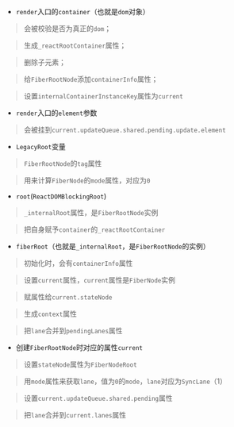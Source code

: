 - `render`入口的`container`（也就是`dom`对象）

> 会被校验是否为真正的`dom`；

> 生成`_reactRootContainer`属性；

> 删除子元素；

> 给`FiberRootNode`添加`containerInfo`属性；

> 设置`internalContainerInstanceKey`属性为`current`



- `render`入口的`element`参数

> 会被挂到`current.updateQueue.shared.pending.update.element`



- `LegacyRoot`变量

> `FiberRootNode`的`tag`属性

> 用来计算`FiberNode`的`mode`属性，对应为`0`



- `root`(`ReactDOMBlockingRoot`)

> `_internalRoot`属性，是`FiberRootNode`实例

> 把自身赋予`container`的`_reactRootContainer`



- `fiberRoot`（也就是`_internalRoot`，是`FiberRootNode`的实例）

> 初始化时，会有`containerInfo`属性

> 设置`current`属性，`current`属性是`FiberNode`实例

> 赋属性给`current.stateNode`

> 生成`context`属性

> 把`lane`合并到`pendingLanes`属性

> 



- 创建`FiberRootNode`时对应的属性`current`

> 设置`stateNode`属性为`FiberNodeRoot`

> 用`mode`属性来获取`lane`，值为`0`的`mode`，`lane`对应为`SyncLane`（1）

> 设置`current.updateQueue.shared.pending`属性

> 把`lane`合并到`current.lanes`属性

> 